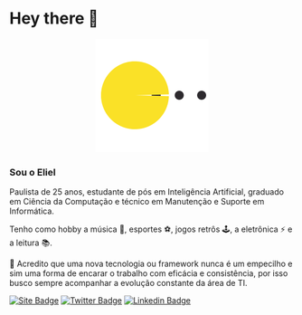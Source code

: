 # Hey there 👋

<div align="center">
	<img src="https://raw.githubusercontent.com/elccastro/elccastro/master/pacman.svg?sanitize=true" width="200" height="200">
</div>

### Sou o Eliel

Paulista de 25 anos, estudante de pós em Inteligência Artificial, graduado em Ciência da Computação e técnico em Manutenção e Suporte em Informática.

Tenho como hobby a música 🎸, esportes ⚽️, jogos retrôs 🕹, a eletrônica ⚡ e a leitura 📚.


🤔 Acredito que uma nova tecnologia ou framework nunca é um empecilho e sim uma forma de encarar o trabalho com eficácia e consistência, por isso busco sempre acompanhar a evolução constante da área de TI.

<a href="https://elielcastro.com.br" rel="nofollow"><img src="https://img.shields.io/badge/-elielcastro.com.br-blue??style=flat-square&amp;link=https://elielcastro.com.br" alt="Site Badge" data-canonical-src="https://img.shields.io/badge/Blog-/elielcastro-black" style="max-width:100%;"></a>
<a href="https://twitter.com/elielccastro" rel="nofollow"><img src="https://camo.githubusercontent.com/a30e39c8fbeddc53d346cee897c043ce4033f459/68747470733a2f2f696d672e736869656c64732e696f2f62616467652f2d547769747465722d3163613066313f7374796c653d666c61742d737175617265266c6162656c436f6c6f723d316361306631266c6f676f3d74776974746572266c6f676f436f6c6f723d7768697465266c696e6b3d68747470733a2f2f747769747465722e636f6d2f66656c6970656669616c686f5f" alt="Twitter Badge" data-canonical-src="https://img.shields.io/badge/-Twitter-1ca0f1?style=flat-square&amp;labelColor=1ca0f1&amp;logo=twitter&amp;logoColor=white&amp;link=https://twitter.com/elielccastro" style="max-width:100%;"></a>
<a href="https://www.linkedin.com/in/elccastro" rel="nofollow"><img src="https://camo.githubusercontent.com/3de3a6348c0e6b6a913fbe25fec57b018080bef1/68747470733a2f2f696d672e736869656c64732e696f2f62616467652f2d4c696e6b6564496e2d626c75653f7374796c653d666c61742d737175617265266c6f676f3d4c696e6b6564696e266c6f676f436f6c6f723d7768697465266c696e6b3d68747470733a2f2f7777772e6c696e6b6564696e2e636f6d2f696e2f66656c6970656669616c686f" alt="Linkedin Badge" data-canonical-src="https://img.shields.io/badge/-LinkedIn-blue?style=flat-square&amp;logo=Linkedin&amp;logoColor=white&amp;link=https://www.linkedin.com/in/elccastro" style="max-width:100%;"></a>
